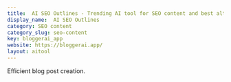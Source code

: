 ```yaml
---
title:  AI SEO Outlines - Trending AI tool for SEO content and best alternatives
display_name:  AI SEO Outlines
category: SEO content
category_slug: seo-content
key: bloggerai_app
website: https://bloggerai.app/
layout: aitool
---
```


Efficient blog post creation.
